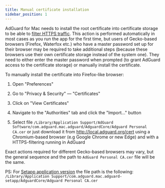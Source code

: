 ```yaml
---
title: Manual certificate installation
sidebar_position: 1
---
```


AdGuard for Mac needs to install the root certificate into certificate storage to be able to [filter HTTPS traffic](/general/https-filtering/what-is-https-filtering). This action is performed automatically in most cases as you run the app for the first time, but users of Gecko-based browsers (Firefox, Waterfox etc.) who have a master password set up for their browser may be required to take additional steps (because these browsers use their own certificate storage instead of the system one). They need to either enter the master password when prompted (to grant AdGuard access to the certificate storage) or manually install the certificate.

To manually install the certificate into Firefox-like browser:

  1. Open "Preferences"

  2. Go to "Privacy & Security" — "Certificates"

  3. Click on "View Certificates"

  4. Navigate to the "Authorities" tab and click the "Import..." button

  5. Select file `/Library/Application Support/AdGuard Software/com.adguard.mac.adguard/AdguardCore/Adguard Personal CA.cer` or just download it from http://local.adguard.org/cert using a Chromium-based browser (e.g Google Chrome or new Edge) and with a HTTPS-filtering running in AdGuard

Exact actions required for different Gecko-based browsers may vary, but the general sequence and the path to `AdGuard Personal CA.cer` file will be the same.

PS: For [Setapp application version](https://setapp.com/apps/adguard) the file path is the following: `/Library/Application Support/com.adguard.mac.adguard-setapp/AdguardCore/Adguard Personal CA.cer`